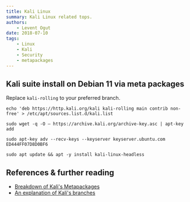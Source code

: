 ```yaml
---
title: Kali Linux
summary: Kali Linux related tops.
authors:
    - Levent Ogut
date: 2018-07-10
tags:
    - Linux
    - Kali
    - Security
    - metapackages
---
```


## Kali suite install on Debian 11 via meta packages

Replace `kali-rolling` to your preferred branch.

```shell
echo 'deb https://http.kali.org/kali kali-rolling main contrib non-free' > /etc/apt/sources.list.d/kali.list
```

```shell
sudo wget -q -O – https://archive.kali.org/archive-key.asc | apt-key add
```

```shell
sudo apt-key adv --recv-keys --keyserver keyserver.ubuntu.com ED444FF07D8D0BF6 
```

```shell
sudo apt update && apt -y install kali-linux-headless
```

## References & further reading

- [Breakdown of Kali's Metapackages](https://www.kali.org/docs/general-use/metapackages/)
- [An explanation of Kali's branches](https://www.kali.org/docs/general-use/kali-branches/)
